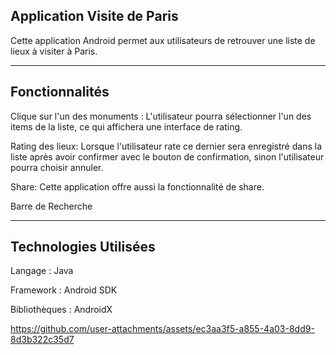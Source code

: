 Application Visite de Paris
--


Cette application Android permet aux utilisateurs de retrouver une liste de lieux à visiter à Paris.
__________________________

Fonctionnalités
---

Clique sur l'un des monuments : L'utilisateur pourra sélectionner l'un des items de la liste, ce qui affichera une interface de rating.

Rating des lieux: Lorsque l'utilisateur rate ce dernier sera enregistré dans la liste après avoir confirmer avec le bouton de confirmation, sinon l'utilisateur pourra choisir annuler.

Share: Cette application offre aussi la fonctionnalité de share.

Barre de Recherche
____________________________________

Technologies Utilisées
--

Langage : Java

Framework : Android SDK

Bibliothèques : AndroidX


https://github.com/user-attachments/assets/ec3aa3f5-a855-4a03-8dd9-8d3b322c35d7

